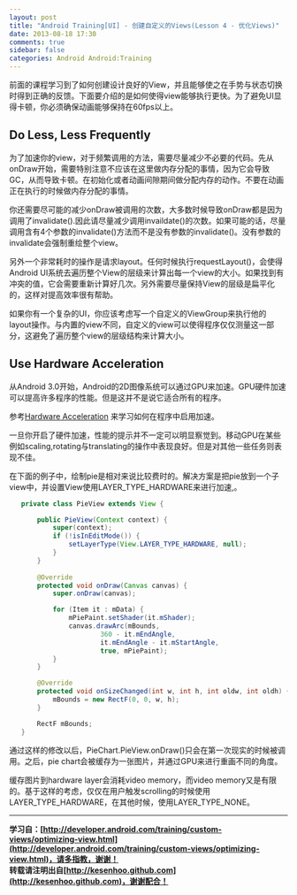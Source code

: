 ```yaml
---
layout: post
title: "Android Training[UI] - 创建自定义的Views(Lesson 4 - 优化Views)"
date: 2013-08-18 17:30
comments: true
sidebar: false
categories: Android Android:Training
---
```


前面的课程学习到了如何创建设计良好的View，并且能够使之在手势与状态切换时得到正确的反馈。下面要介绍的是如何使得view能够执行更快。为了避免UI显得卡顿，你必须确保动画能够保持在60fps以上。

<!-- more -->

## Do Less, Less Frequently ##
为了加速你的view，对于频繁调用的方法，需要尽量减少不必要的代码。先从onDraw开始，需要特别注意不应该在这里做内存分配的事情，因为它会导致GC，从而导致卡顿。在初始化或者动画间隙期间做分配内存的动作。不要在动画正在执行的时候做内存分配的事情。

你还需要尽可能的减少onDraw被调用的次数，大多数时候导致onDraw都是因为调用了invalidate().因此请尽量减少调用invaildate()的次数。如果可能的话，尽量调用含有4个参数的invalidate()方法而不是没有参数的invalidate()。没有参数的invalidate会强制重绘整个view。

另外一个非常耗时的操作是请求layout。任何时候执行requestLayout()，会使得Android UI系统去遍历整个View的层级来计算出每一个view的大小。如果找到有冲突的值，它会需要重新计算好几次。另外需要尽量保持View的层级是扁平化的，这样对提高效率很有帮助。

如果你有一个复杂的UI，你应该考虑写一个自定义的ViewGroup来执行他的layout操作。与内置的view不同，自定义的view可以使得程序仅仅测量这一部分，这避免了遍历整个view的层级结构来计算大小。

## Use Hardware Acceleration ##
从Android 3.0开始，Android的2D图像系统可以通过GPU来加速。GPU硬件加速可以提高许多程序的性能。但是这并不是说它适合所有的程序。

参考[Hardware Acceleration](http://developer.android.com/guide/topics/graphics/hardware-accel.html) 来学习如何在程序中启用加速。

一旦你开启了硬件加速，性能的提示并不一定可以明显察觉到。移动GPU在某些例如scaling,rotating与translating的操作中表现良好。但是对其他一些任务则表现不佳。

在下面的例子中，绘制pie是相对来说比较费时的。解决方案是把pie放到一个子view中，并设置View使用LAYER_TYPE_HARDWARE来进行加速,。
```java
   private class PieView extends View {

       public PieView(Context context) {
           super(context);
           if (!isInEditMode()) {
               setLayerType(View.LAYER_TYPE_HARDWARE, null);
           }
       }
       
       @Override
       protected void onDraw(Canvas canvas) {
           super.onDraw(canvas);

           for (Item it : mData) {
               mPiePaint.setShader(it.mShader);
               canvas.drawArc(mBounds,
                       360 - it.mEndAngle,
                       it.mEndAngle - it.mStartAngle,
                       true, mPiePaint);
           }
       }

       @Override
       protected void onSizeChanged(int w, int h, int oldw, int oldh) {
           mBounds = new RectF(0, 0, w, h);
       }

       RectF mBounds;
   }
```
通过这样的修改以后，PieChart.PieView.onDraw()只会在第一次现实的时候被调用。之后，pie chart会被缓存为一张图片，并通过GPU来进行重画不同的角度。

缓存图片到hardware layer会消耗video memory，而video memory又是有限的。基于这样的考虑，仅仅在用户触发scrolling的时候使用LAYER_TYPE_HARDWARE，在其他时候，使用LAYER_TYPE_NONE。

******

**学习自：[http://developer.android.com/training/custom-views/optimizing-view.html](http://developer.android.com/training/custom-views/optimizing-view.html)，请多指教，谢谢！**  
**转载请注明出自[http://kesenhoo.github.com](http://kesenhoo.github.com)，谢谢配合！**

